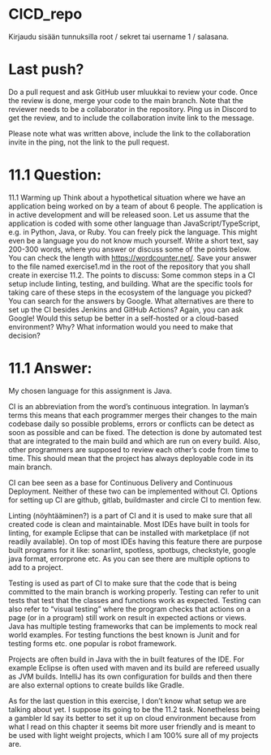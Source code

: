 # CICD_repo

Kirjaudu sisään tunnuksilla root / sekret tai username 1 / salasana.

# Last push?

Do a pull request and ask GitHub user mluukkai to review your code. Once the review is done, merge your code to the main branch. Note that the reviewer needs to be a collaborator in the repository. Ping us in Discord to get the review, and to include the collaboration invite link to the message.

Please note what was written above, include the link to the collaboration invite in the ping, not the link to the pull request.

# 11.1 Question:

11.1 Warming up
Think about a hypothetical situation where we have an application being worked on by a team of about 6 people. The application is in active development and will be released soon.
Let us assume that the application is coded with some other language than JavaScript/TypeScript, e.g. in Python, Java, or Ruby. You can freely pick the language. This might even be a language you do not know much yourself.
Write a short text, say 200-300 words, where you answer or discuss some of the points below. You can check the length with https://wordcounter.net/. Save your answer to the file named exercise1.md in the root of the repository that you shall create in exercise 11.2.
The points to discuss:
Some common steps in a CI setup include linting, testing, and building. What are the specific tools for taking care of these steps in the ecosystem of the language you picked? You can search for the answers by Google.
What alternatives are there to set up the CI besides Jenkins and GitHub Actions? Again, you can ask Google!
Would this setup be better in a self-hosted or a cloud-based environment? Why? What information would you need to make that decision?

# 11.1 Answer:

My chosen language for this assignment is Java. 

CI is an abbreviation from the word’s continuous integration. In layman’s terms this means that each programmer merges their changes to the main codebase daily so possible problems, errors or conflicts can be detect as soon as possible and can be fixed. The detection is done by automated test that are integrated to the main build and which are run on every build. Also, other programmers are supposed to review each other’s code from time to time. This should mean that the project has always deployable code in its main branch. 

CI can bee seen as a base for Continuous Delivery and Continuous Deployment. Neither of these two can be implemented without CI. Options for setting up CI are github, gitlab, buildmaster and circle CI to mention few.

Linting (nöyhtääminen?) is a part of CI and it is used to make sure that all created code is clean and maintainable. Most IDEs have built in tools for linting, for example Eclipse that can be installed with marketplace (if not readily available). On top of most IDEs having this feature there are purpose built programs for it like: sonarlint, spotless, spotbugs, checkstyle, google java format, errorprone etc. As you can see there are multiple options to add to a project.

Testing is used as part of CI to make sure that the code that is being committed to the main branch is working properly. Testing can refer to unit tests that test that the classes and functions work as expected. Testing can also refer to “visual testing” where the program checks that actions on a page (or in a program) still work on result in expected actions or views. Java has multiple testing frameworks that can be implements to mock real world examples. For testing functions the best known is Junit and for testing forms etc. one popular is robot framework.

Projects are often build in Java with the in built features of the IDE. For example Eclipse is often used with maven and its build are refereed usually as JVM builds. IntelliJ has its own configuration for builds and then there are also external options to create builds like Gradle.

As for the last question in this exercise, I don’t know what setup we are talking about yet. I suppose its going to be the 11.2 task. Nonetheless being a gambler Id say its better to set it up on cloud environment because from what I read on this chapter it seems bit more user friendly and is meant to be used with light weight projects, which I am 100% sure all of my projects are. 
